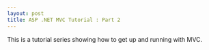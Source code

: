 ```yaml
---
layout: post
title: ASP .NET MVC Tutorial : Part 2
---
```


This is a tutorial series showing how to get up and running with MVC.

### 